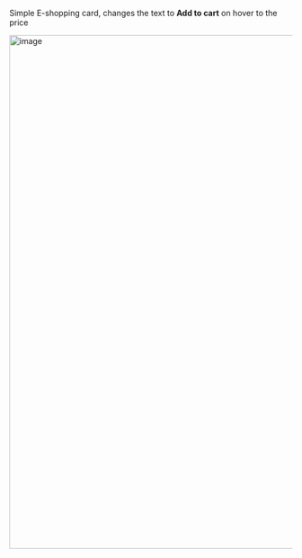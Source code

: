 Simple E-shopping card, changes the text to **Add to cart** on hover to the price

<img width="621" height="913" alt="image" src="https://github.com/user-attachments/assets/2be79e87-ba52-44d8-bde6-92418dc454e9" />
